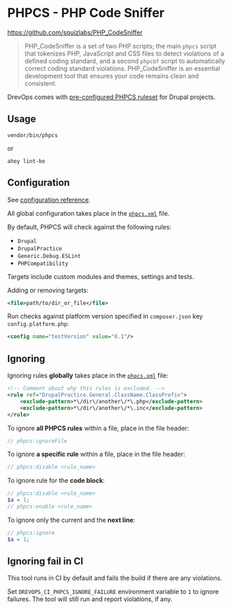 # PHPCS - PHP Code Sniffer

https://github.com/squizlabs/PHP_CodeSniffer

> PHP_CodeSniffer is a set of two PHP scripts; the main `phpcs` script that
> tokenizes PHP, JavaScript and CSS files to detect violations of a defined coding
> standard, and a second `phpcbf` script to automatically correct coding standard
> violations. PHP_CodeSniffer is an essential development tool that ensures your
> code remains clean and consistent.

DrevOps comes with [pre-configured PHPCS ruleset](../../../../phpcs.xml) for Drupal projects.

## Usage

```shell
vendor/bin/phpcs
```
or
```shell
ahoy lint-be
```

## Configuration

See [configuration reference](https://github.com/squizlabs/PHP_CodeSniffer/wiki/Configuration-Options).

All global configuration takes place in the [`phpcs.xml`](../../../../phpcs.xml) file.

By default, PHPCS will check against the following rules:

- `Drupal`
- `DrupalPractice`
- `Generic.Debug.ESLint`
- `PHPCompatibility`

Targets include custom modules and themes, settings and tests.

Adding or removing targets:
```xml
<file>path/to/dir_or_file</file>
```

Run checks against platform version specified in `composer.json` key `config.platform.php`:
```xml
<config name="testVersion" value="8.1"/>
```

## Ignoring

Ignoring rules **globally** takes place in the [`phpcs.xml`](../../../../phpcs.xml) file:
```xml
<!-- Comment about why this rules is excluded. -->
<rule ref="DrupalPractice.General.ClassName.ClassPrefix">
    <exclude-pattern>*\/dir\/another\/*\.php</exclude-pattern>
    <exclude-pattern>*\/dir\/another\/*\.inc</exclude-pattern>
</rule>
```

To ignore **all PHPCS rules** within a file, place in the file header:
```php
// phpcs:ignoreFile
```

To ignore **a specific rule** within a file, place in the file header:
```php
// phpcs:disable <rule_name>
```

To ignore rule for the **code block**:
```php
// phpcs:disable <rule_name>
$a = 1;
// phpcs:enable <rule_name>
```

To ignore only the current and the **next line**:
```php
// phpcs:ignore
$a = 1;
```

## Ignoring fail in CI

This tool runs in CI by default and fails the build if there are any violations.

Set `DREVOPS_CI_PHPCS_IGNORE_FAILURE` environment variable to `1` to ignore
failures. The tool will still run and report violations, if any.
